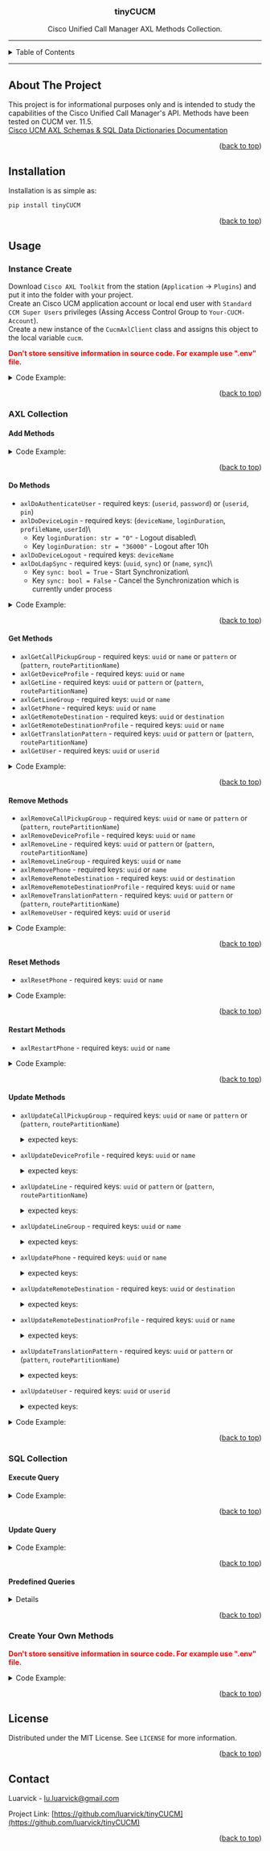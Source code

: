 <a name="readme-top"></a>

<!-- PROJECT NAME -->
<br />
<div align="center">
  <h3 align="center">tinyCUCM</h3>
  <p align="center">Cisco Unified Call Manager AXL Methods Collection.</p>
</div>

---

<!-- TABLE OF CONTENTS -->
<details>
  <summary>Table of Contents</summary>
  <ol>
    <li><a href="#about-the-project">About The Project</a></li>
    <li><a href="#installation">Installation</a></li>
    <li>
      <a href="#usage">Usage</a>
      <ul>
        <li><a href="#instance-create">Instance Create</a></li>
        <li><a href="#axl-collection">AXL Collection</a></li>
        <ul>
          <li><a href="#add-methods">Add Methods</a></li>
          <li><a href="#do-methods">Do Methods</a></li>
          <li><a href="#get-methods">Get Methods</a></li>
          <li><a href="#remove-methods">Remove Methods</a></li>
          <li><a href="#reset-methods">Reset Methods</a></li>
          <li><a href="#restart-methods">Restart Methods</a></li>
          <li><a href="#update-methods">Update Methods</a></li>
        </ul>
        <li><a href="#sql-collection">SQL Collection</a></li>
        <ul>
          <li><a href="#execute-query">Execute Query</a></li>
          <li><a href="#update-query">Update Query</a></li>
          <li><a href="#predefined-queries">Predefined Queries</a></li>
        </ul>
        <li><a href="#create-yor-own-methods">Create Your Own Methods</a></li>
      </ul>
    </li>
    <li><a href="#license">License</a></li>
    <li><a href="#contact">Contact</a></li>
  </ol>
</details>

---

<!-- ABOUT THE PROJECT -->
## About The Project

This project is for informational purposes only and is intended to study the capabilities of the Cisco Unified Call Manager's API. 
Methods have been tested on CUCM ver. 11.5.\
[Cisco UCM AXL Schemas & SQL Data Dictionaries Documentation](https://developer.cisco.com/docs/axl/#!archived-references)

<p align="right">(<a href="#readme-top">back to top</a>)</p>



<!-- INSTALLATION -->
## Installation

Installation is as simple as:

   ```sh
   pip install tinyCUCM
   ```

<p align="right">(<a href="#readme-top">back to top</a>)</p>



<!-- USAGE EXAMPLES -->
## Usage


### Instance Create

Download `Cisco AXL Toolkit` from the station (`Application` -> `Plugins`) and put it into the folder with your project.\
Create an Cisco UCM application account or local end user with `Standard CCM Super Users` privileges (Assing Access Control Group to `Your-CUCM-Account`).\
Create a new instance of the `CucmAxlClient` class and assigns this object to the local variable `cucm`.

<span style="color:#ff0000">**Don't store sensitive information in source code. For example use ".env" file.**</span>

<details>
<summary>Code Example:</summary>

```python
from pathlib import Path
from tinyCUCM import CucmAxlClient


BASE_DIR = Path(__file__).resolve().parent
settings = {
    "pub_fqdn": "cucm.example.com",
    "pub_version": "11.5",
    "user_login": "Your-CUCM-Account",
    "user_password": "You%wILL#&neVeR!gUEss",
    "toolkit_path": BASE_DIR / "axlsqltoolkit",
    "cert_path": BASE_DIR / "cucm.crt",
    "session_verify": False,
    "session_timeout": 15,
}

if __name__ == "__main__":
    cucm = CucmAxlClient(**settings)
    # Get All AXL Method Names
    print(cucm.axlAllMethods())

# (
#     'addAarGroup', 
#     'addAdvertisedPatterns', 
#     'addAnnouncement', 
#     'addAppServerInfo', 
#     'addAppUser', 
#     ...,
#     'updateWifiHotspot', 
#     'updateWirelessAccessPointControllers', 
#     'updateWlanProfileGroup', 
#     'wipePhone'
# )
```

</details>

<p align="right">(<a href="#readme-top">back to top</a>)</p>


### AXL Collection


#### Add Methods

<details>
<summary>Code Example:</summary>

```python

```

</details>

<p align="right">(<a href="#readme-top">back to top</a>)</p>


#### Do Methods

* `axlDoAuthenticateUser` -  required keys: (`userid`, `password`) or (`userid`, `pin`)
* `axlDoDeviceLogin` -  required keys: (`deviceName`, `loginDuration`, `profileName`, `userId`)\
  * Key `loginDuration: str = "0"` - Logout disabled\
  * Key `loginDuration: str = "36000"` - Logout after 10h
* `axlDoDeviceLogout` -  required keys: `deviceName`
* `axlDoLdapSync` -  required keys: (`uuid`, `sync`) or (`name`, `sync`)\
  * Key `sync: bool = True` - Start Synchronization\
  * Key `sync: bool = False` - Cancel the Synchronization which is currently under process

<details>
<summary>Code Example:</summary>

```python
cucm = ...
print("Result:", cucm.axlDoAuthenticateUser(**{"userid": "...", "password": "..."}))
# Result: {'return': {'userAuthenticated': 'true', 'code': 0, 'daysToExpiry': 0, 'isWarningNeeded': 'false'}, 'sequence': None}
# Result: {'return': {'userAuthenticated': 'false', 'code': 1, 'daysToExpiry': 0, 'isWarningNeeded': 'false'}, 'sequence': None}

print("Result:", cucm.axlDoDeviceLogin(**{"deviceName": "SEP...", "loginDuration": "...", "profileName":"...", "userid": "..."}))
# Result {'return': '{........-....-....-....-............}', 'sequence': None}

print("Result:", cucm.axlDoDeviceLogout(**{"deviceName": "SEP..."}))
# Result {'return': '{........-....-....-....-............}', 'sequence': None}

print("Result:", cucm.axlDoLdapSync(**{"uuid": "........-....-....-....-............", "sync": True}))
# Result: {'return': 'Sync initiated successfully', 'sequence': None}
```

</details>

<p align="right">(<a href="#readme-top">back to top</a>)</p>


#### Get Methods

* `axlGetCallPickupGroup` -  required keys: `uuid` or `name` or `pattern` or (`pattern`, `routePartitionName`)
* `axlGetDeviceProfile` -  required keys: `uuid` or `name`
* `axlGetLine` - required keys: `uuid` or `pattern` or (`pattern`, `routePartitionName`)
* `axlGetLineGroup` -  required keys: `uuid` or `name`
* `axlGetPhone` - required keys: `uuid` or `name`
* `axlGetRemoteDestination` - required keys: `uuid` or `destination`
* `axlGetRemoteDestinationProfile` - required keys: `uuid` or `name`
* `axlGetTranslationPattern` - required keys: `uuid` or `pattern` or (`pattern`, `routePartitionName`)
* `axlGetUser` -  required keys: `uuid` or `userid`

<details>
<summary>Code Example:</summary>

```python
cucm = ...
print("Result:", cucm.axlGetPhone(**{"uuid": "........-....-....-....-............"}))
# Result: {
#     'name': '...',
#     ...,  
#     'lines': {
#         'line': [
#             {
#                 'index': 1,
#                  ...,
#                 'dirn': {
#                     'pattern': '...',
#                     'routePartitionName': {'_value_1': '...', 'uuid': '{........-....-....-....-............}'},
#                     'uuid': '{........-....-....-....-............}'
#                 },
#                 'uuid': '{........-....-....-....-............'
#             }
#         ], 
#         'lineIdentifier': None
#     }, 
#     'uuid': '{........-....-....-....-............}'
# }
```

</details>

<p align="right">(<a href="#readme-top">back to top</a>)</p>


#### Remove Methods

* `axlRemoveCallPickupGroup` -  required keys: `uuid` or `name` or `pattern` or (`pattern`, `routePartitionName`)
* `axlRemoveDeviceProfile` -  required keys: `uuid` or `name`
* `axlRemoveLine` - required keys: `uuid` or `pattern` or (`pattern`, `routePartitionName`)
* `axlRemoveLineGroup` -  required keys: `uuid` or `name`
* `axlRemovePhone` - required keys: `uuid` or `name`
* `axlRemoveRemoteDestination` - required keys: `uuid` or `destination`
* `axlRemoveRemoteDestinationProfile` - required keys: `uuid` or `name`
* `axlRemoveTranslationPattern` - required keys: `uuid` or `pattern` or (`pattern`, `routePartitionName`)
* `axlRemoveUser` -  required keys: `uuid` or `userid`

<details>
<summary>Code Example:</summary>

```python
cucm = ...
print("Result:", cucm.axlRemoveLine(**{"uuid": "........-....-....-....-............"}))
# Result: {
#     'return': '{........-....-....-....-............}',
#     'sequence': None
# }
```

</details>

<p align="right">(<a href="#readme-top">back to top</a>)</p>


#### Reset Methods

* `axlResetPhone` - required keys: `uuid` or `name`

<details>
<summary>Code Example:</summary>

```python

```

</details>

<p align="right">(<a href="#readme-top">back to top</a>)</p>


#### Restart Methods

* `axlRestartPhone` - required keys: `uuid` or `name`

<details>
<summary>Code Example:</summary>

```python

```

</details>

<p align="right">(<a href="#readme-top">back to top</a>)</p>


#### Update Methods

* `axlUpdateCallPickupGroup` -  required keys: `uuid` or `name` or `pattern` or (`pattern`, `routePartitionName`)
  <details>
  <summary>expected keys:</summary>
    
  * `newPattern`
  * `description`
  * `newRoutePartitionName`
  * `removeMembers`
  * `addMembers`
  * `members`
  * `pickupNotification`
  * `pickupNotificationTimer`
  * `callInfoForPickupNotification`
  * `newName`
  
  </details>
* `axlUpdateDeviceProfile` -  required keys: `uuid` or `name`
  <details>
  <summary>expected keys:</summary>

  * `newName`
  * `description`
  * `userHoldMohAudioSourceId`
  * `vendorConfig`
  * `mlppDomainId`
  * `mlppIndicationStatus`
  * `preemption`
  * `lines`
  * `phoneTemplateName`
  * `speeddials`
  * `busyLampFields`
  * `blfDirectedCallParks`
  * `addOnModules`
  * `userLocale`
  * `singleButtonBarge`
  * `joinAcrossLines`
  * `loginUserId`
  * `ignorePresentationIndicators`
  * `dndOption`
  * `dndRingSetting`
  * `dndStatus`
  * `emccCallingSearchSpace`
  * `alwaysUsePrimeLine`
  * `alwaysUsePrimeLineForVoiceMessage`
  * `softkeyTemplateName`
  * `callInfoPrivacyStatus`
  * `services`
  * `featureControlPolicy`
  
  </details>
* `axlUpdateLine` -  required keys: `uuid` or `pattern` or (`pattern`, `routePartitionName`)
  <details>
  <summary>expected keys:</summary>

  * `newPattern`
  * `description`
  * `newRoutePartitionName`
  * `aarNeighborhoodName`
  * `aarDestinationMask`
  * `aarKeepCallHistory`
  * `aarVoiceMailEnabled`
  * `callForwardAll`
  * `callForwardBusy`
  * `callForwardBusyInt`
  * `callForwardNoAnswer`
  * `callForwardNoAnswerInt`
  * `callForwardNoCoverage`
  * `callForwardNoCoverageInt`
  * `callForwardOnFailure`
  * `callForwardAlternateParty`
  * `callForwardNotRegistered`
  * `callForwardNotRegisteredInt`
  * `callPickupGroupName`
  * `autoAnswer`
  * `networkHoldMohAudioSourceId`
  * `userHoldMohAudioSourceId`
  * `alertingName`
  * `asciiAlertingName`
  * `presenceGroupName`
  * `shareLineAppearanceCssName`
  * `voiceMailProfileName`
  * `patternPrecedence`
  * `releaseClause`
  * `hrDuration`
  * `hrInterval`
  * `cfaCssPolicy`
  * `defaultActivatedDeviceName`
  * `parkMonForwardNoRetrieveDn`
  * `parkMonForwardNoRetrieveIntDn`
  * `parkMonForwardNoRetrieveVmEnabled`
  * `parkMonForwardNoRetrieveIntVmEnabled`
  * `parkMonForwardNoRetrieveCssName`
  * `parkMonForwardNoRetrieveIntCssName`
  * `parkMonReversionTimer`
  * `partyEntranceTone`
  * `directoryURIs`
  * `allowCtiControlFlag`
  * `rejectAnonymousCall`
  * `patternUrgency`
  * `confidentialAccess`
  * `externalCallControlProfile`
  * `enterpriseAltNum`
  * `e164AltNum`
  * `pstnFailover`
  * `callControlAgentProfile`
  * `useEnterpriseAltNum`
  * `useE164AltNum`
  * `active`

  </details>
* `axlUpdateLineGroup` -  required keys: `uuid` or `name`
  <details>
  <summary>expected keys:</summary>

  * `distributionAlgorithm`
  * `rnaReversionTimeOut`
  * `huntAlgorithmNoAnswer`
  * `huntAlgorithmBusy`
  * `huntAlgorithmNotAvailable`
  * `removeMembers`
  * `addMembers`
  * `members`
  * `newName`
  * `autoLogOffHunt`

  </details>
* `axlUpdatePhone` -  required keys: `uuid` or `name`
  <details>
  <summary>expected keys:</summary>

  * `newName`
  * `description`
  * `callingSearchSpaceName`
  * `devicePoolName`
  * `commonDeviceConfigName`
  * `commonPhoneConfigName`
  * `networkLocation`
  * `locationName`
  * `mediaResourceListName`
  * `networkHoldMohAudioSourceId`
  * `userHoldMohAudioSourceId`
  * `automatedAlternateRoutingCssName`
  * `aarNeighborhoodName`
  * `loadInformation`
  * `vendorConfig`
  * `versionStamp`
  * `traceFlag`
  * `mlppDomainId`
  * `mlppIndicationStatus`
  * `preemption`
  * `useTrustedRelayPoint`
  * `retryVideoCallAsAudio`
  * `securityProfileName`
  * `sipProfileName`
  * `cgpnTransformationCssName`
  * `useDevicePoolCgpnTransformCss`
  * `geoLocationName`
  * `geoLocationFilterName`
  * `sendGeoLocation`
  * `removeLines`
  * `addLines`
  * `lines`
  * `phoneTemplateName`
  * `speeddials`
  * `busyLampFields`
  * `primaryPhoneName`
  * `ringSettingIdleBlfAudibleAlert`
  * `ringSettingBusyBlfAudibleAlert`
  * `blfDirectedCallParks`
  * `addOnModules`
  * `userLocale`
  * `networkLocale`
  * `idleTimeout`
  * `authenticationUrl`
  * `directoryUrl`
  * `idleUrl`
  * `informationUrl`
  * `messagesUrl`
  * `proxyServerUrl`
  * `servicesUrl`
  * `services`
  * `softkeyTemplateName`
  * `defaultProfileName`
  * `enableExtensionMobility`
  * `singleButtonBarge`
  * `joinAcrossLines`
  * `builtInBridgeStatus`
  * `callInfoPrivacyStatus`
  * `hlogStatus`
  * `ownerUserName`
  * `ignorePresentationIndicators`
  * `packetCaptureMode`
  * `packetCaptureDuration`
  * `subscribeCallingSearchSpaceName`
  * `rerouteCallingSearchSpaceName`
  * `allowCtiControlFlag`
  * `presenceGroupName`
  * `unattendedPort`
  * `requireDtmfReception`
  * `rfc2833Disabled`
  * `certificateOperation`
  * `authenticationMode`
  * `keySize`
  * `keyOrder`
  * `ecKeySize`
  * `authenticationString`
  * `upgradeFinishTime`
  * `deviceMobilityMode`
  * `remoteDevice`
  * `dndOption`
  * `dndRingSetting`
  * `dndStatus`
  * `isActive`
  * `mobilityUserIdName`
  * `phoneSuite`
  * `phoneServiceDisplay`
  * `isProtected`
  * `mtpRequired`
  * `mtpPreferedCodec`
  * `dialRulesName`
  * `sshUserId`
  * `sshPwd`
  * `digestUser`
  * `outboundCallRollover`
  * `hotlineDevice`
  * `secureInformationUrl`
  * `secureDirectoryUrl`
  * `secureMessageUrl`
  * `secureServicesUrl`
  * `secureAuthenticationUrl`
  * `secureIdleUrl`
  * `alwaysUsePrimeLine`
  * `alwaysUsePrimeLineForVoiceMessage`
  * `featureControlPolicy`
  * `deviceTrustMode`
  * `earlyOfferSupportForVoiceCall`
  * `requireThirdPartyRegistration`
  * `blockIncomingCallsWhenRoaming`
  * `homeNetworkId`
  * `AllowPresentationSharingUsingBfcp`
  * `confidentialAccess`
  * `requireOffPremiseLocation`
  * `allowiXApplicableMedia`
  * `cgpnIngressDN`
  * `useDevicePoolCgpnIngressDN`
  * `msisdn`
  * `enableCallRoutingToRdWhenNoneIsActive`
  * `wifiHotspotProfile`
  * `wirelessLanProfileGroup`
  * `elinGroup`

  </details>
* `axlUpdateRemoteDestination` -  required keys: `uuid` or `destination`
  <details>
  <summary>expected keys:</summary>

  * `newName`
  * `newDestination`
  * `answerTooSoonTimer`
  * `answerTooLateTimer`
  * `delayBeforeRingingCell`
  * `ownerUserId`
  * `enableUnifiedMobility`
  * `remoteDestinationProfileName`
  * `enableExtendAndConnect`
  * `ctiRemoteDeviceName`
  * `dualModeDeviceName`
  * `isMobilePhone`
  * `enableMobileConnect`
  * `lineAssociations`
  * `timeZone`
  * `todAccessName`
  * `mobileSmartClientName`
  * `mobilityProfileName`
  * `singleNumberReachVoicemail`
  * `dialViaOfficeReverseVoicemail`
  * `removeRingSchedule`
  * `addRingSchedule`
  * `ringSchedule`
  * `accessListName`

  </details>
* `axlUpdateRemoteDestinationProfile` -  required keys: `uuid` or `name`
  <details>
  <summary>expected keys:</summary>

  * `newName`
  * `description`
  * `callingSearchSpaceName`
  * `devicePoolName`
  * `networkHoldMohAudioSourceId`
  * `userHoldMohAudioSourceId`
  * `lines`
  * `callInfoPrivacyStatus`
  * `userId`
  * `ignorePresentationIndicators`
  * `rerouteCallingSearchSpaceName`
  * `cgpnTransformationCssName`
  * `automatedAlternateRoutingCssName`
  * `useDevicePoolCgpnTransformCss`
  * `userLocale`
  * `networkLocale`
  * `primaryPhoneName`
  * `dndOption`
  * `dndStatus`
  * `mobileSmartClientProfileName`

  </details>
* `axlUpdateTranslationPattern` -  required keys: `uuid` or `pattern` or (`pattern`, `routePartitionName`)
  <details>
  <summary>expected keys:</summary>

  * `dialPlanName`
  * `routeFilterName`
  * `newPattern`
  * `description`
  * `newRoutePartitionName`
  * `blockEnable`
  * `calledPartyTransformationMask`
  * `callingPartyTransformationMask`
  * `useCallingPartyPhoneMask`
  * `callingPartyPrefixDigits`
  * `newDialPlanName`
  * `digitDiscardInstructionName`
  * `patternUrgency`
  * `prefixDigitsOut`
  * `newRouteFilterName`
  * `callingLinePresentationBit`
  * `callingNamePresentationBit`
  * `connectedLinePresentationBit`
  * `connectedNamePresentationBit`
  * `patternPrecedence`
  * `provideOutsideDialtone`
  * `callingPartyNumberingPlan`
  * `callingPartyNumberType`
  * `calledPartyNumberingPlan`
  * `calledPartyNumberType`
  * `callingSearchSpaceName`
  * `resourcePriorityNamespaceName`
  * `routeNextHopByCgpn`
  * `routeClass`
  * `callInterceptProfileName`
  * `releaseClause`
  * `useOriginatorCss`
  * `dontWaitForIDTOnSubsequentHops`
  * `isEmergencyServiceNumber`

  </details>
* `axlUpdateUser` -  required keys: `uuid` or `userid`
  <details>
  <summary>expected keys:</summary>

  * `firstName`
  * `displayName`
  * `middleName`
  * `lastName`
  * `newUserid`
  * `password`
  * `pin`
  * `mailid`
  * `department`
  * `manager`
  * `userLocale`
  * `associatedDevices`
  * `primaryExtension`
  * `associatedPc`
  * `associatedGroups`
  * `enableCti`
  * `digestCredentials`
  * `phoneProfiles`
  * `defaultProfile`
  * `presenceGroupName`
  * `subscribeCallingSearchSpaceName`
  * `enableMobility`
  * `enableMobileVoiceAccess`
  * `maxDeskPickupWaitTime`
  * `remoteDestinationLimit`
  * `passwordCredentials`
  * `pinCredentials`
  * `enableEmcc`
  * `ctiControlledDeviceProfiles`
  * `patternPrecedence`
  * `numericUserId`
  * `mlppPassword`
  * `customUserFields`
  * `homeCluster`
  * `imAndPresenceEnable`
  * `serviceProfile`
  * `lineAppearanceAssociationForPresences`
  * `directoryUri`
  * `telephoneNumber`
  * `title`
  * `mobileNumber`
  * `homeNumber`
  * `pagerNumber`
  * `removeExtensionsInfo`
  * `addExtensionsInfo`
  * `extensionsInfo`
  * `selfService`
  * `userProfile`
  * `calendarPresence`
  * `ldapDirectoryName`
  * `userIdentity`
  * `nameDialing`
  * `ipccExtension`
  * `convertUserAccount`
  * `accountType`
  * `authenticationType`
  * `enableUserToHostConferenceNow`
  * `attendeesAccessCode`
  * `zeroHop`

  </details>

<details>
<summary>Code Example:</summary>

```python
cucm = ...
print("Result:", cucm)
# Result: {"uuid": "........-....-....-....-............", ...,} 
```

</details>

<p align="right">(<a href="#readme-top">back to top</a>)</p>


### SQL Collection


#### Execute Query

<details>
<summary>Code Example:</summary>

```python
cucm = ...
sql_query = """
    SELECT d.pkid, d.name, d.description
    FROM device d
    WHERE d.name LIKE '%your_value%'
"""
print(cucm.sqlExecuteQuery(sql_query=sql_query))
# Result: (
#     {'pkid': '........-....-....-....-............', 'name': 'SEP...', 'description': '...'},
#     {'pkid': '........-....-....-....-............', 'name': 'RDP...', 'description': '...'}, 
#     {'pkid': '........-....-....-....-............', 'name': 'UDP...', 'description': '...'},
#     {'pkid': '........-....-....-....-............', 'name': 'TCT...', 'description': '...'},
#     {'pkid': '........-....-....-....-............', 'name': 'BOT...', 'description': '...'},
#     {'pkid': '........-....-....-....-............', 'name': 'CSF...', 'description': '...'},
#     {'pkid': '........-....-....-....-............', 'name': 'TAB...', 'description': '...'},
#     {'pkid': '........-....-....-....-............', 'name': 'CIPC...', 'description': '...'},
# )
```

</details>

<p align="right">(<a href="#readme-top">back to top</a>)</p>


#### Update Query

<details>
<summary>Code Example:</summary>

```python

```

</details>

<p align="right">(<a href="#readme-top">back to top</a>)</p>


#### Predefined Queries

<details>

* `List` Methods:
  * `sqlListCallingSearchSpace`
  * `sqlListCredentialPolicy`
  * `sqlListDevicePool`
  * `sqlListDirGroup`
  * `sqlListMediaResourceGroup`
  * `sqlListMediaResourceList`
  * `sqlListPhoneTemplate`
  * `sqlListProcessNode`
  * `sqlListRecordingProfile`
  * `sqlListRegion`
  * `sqlListRoutePartition`
  * `sqlListSoftkeyTemplate`
  * `sqlListTelecasterService`
  * `sqlListTypeClass`
  * `sqlListTypeCountry`
  * `sqlListTypeModel`
  * `sqlListTypeUserLocale`
  * `sqlListUcServiceProfile`
  * `sqlListUcUserProfile`
* `Search` Methods:
  * `sqlSearchCallPickupGroup`
  * `sqlSearchDevice`
  * `sqlSearchEndUser`
  * `sqlSearchLineGroup`
  * `sqlSearchTranspationPattern`

</details>

<p align="right">(<a href="#readme-top">back to top</a>)</p>


### Create Your Own Methods

<span style="color:#ff0000">**Don't store sensitive information in source code. For example use ".env" file.**</span>

<details>
<summary>Code Example:</summary>

```python
from pathlib import Path
from typing import Union
from tinyCUCM import CucmSettings, cucm_logging


BASE_DIR = Path(__file__).resolve().parent
settings = {
    "pub_fqdn": "cucm.example.com",
    "pub_version": "11.5",
    "user_login": "Your-CUCM-Account",
    "user_password": "You%wILL#&neVeR!gUEss",
    "toolkit_path": BASE_DIR / "axlsqltoolkit",
    "cert_path": BASE_DIR / "cucm.crt",
    "session_verify": False,
    "session_timeout": 15,
}


class CucmAxlCustom(CucmSettings):
    def __init__(self, **kwargs):
        super().__init__(**kwargs)
        
    @cucm_logging
    def axlYourOwnGetMethod(self, **kwargs: dict) -> Union[dict, None]:

        """
        AXL Your Own Get Method.
        :param kwargs:      Expected Fields:
                            `kwargs = {"uuid": "uuid"}`
                            or
                            `kwargs = {"name": "name"}`
        :return:
        """

        return self._axl.getCallManager(**kwargs)["return"]

if __name__ == "__main__":
    cucm = CucmAxlCustom(**settings)
    print("Result:", cucm.axlYourOwnGetMethod(**{"uuid": "........-....-....-....-............"}))
    # Result: {
    #     'callManager': {
    #         'name': 'CM_...',
    #         'description': '...',
    #         'autoRegistration': {
    #             'startDn': None,
    #             'endDn': None,
    #             'nextDn': None,
    #             'routePartitionName': {
    #                 '_value_1': None,
    #                 'uuid': None
    #             },
    #             'e164Mask': None,
    #             'autoRegistrationEnabled': None,
    #             'universalDeviceTemplate': {
    #                 '_value_1': None,
    #                 'uuid': None
    #             },
    #             'lineTemplate': {
    #                 '_value_1': None,
    #                 'uuid': None
    #             }
    #         },
    #         'ports': {
    #             'ethernetPhonePort': ...,
    #             'mgcpPorts': {
    #                 'listen': ...,
    #                 'keepAlive': ...
    #             },
    #             'sipPorts': {
    #                 'sipPhonePort': ...,
    #                 'sipPhoneSecurePort': ...
    #             }
    #         },
    #         'processNodeName': {
    #             '_value_1': '...',
    #             'uuid': '{........-....-....-....-............}'
    #         },
    #         'lbmGroup': {
    #             '_value_1': None,
    #             'uuid': None
    #         },
    #         'ctiid': ...,
    #         'uuid': '{........-....-....-....-............}'
    #     }
    # }
```

</details>

<p align="right">(<a href="#readme-top">back to top</a>)</p>



<!-- LICENSE -->
## License

Distributed under the MIT License. See `LICENSE` for more information.

<p align="right">(<a href="#readme-top">back to top</a>)</p>



<!-- CONTACT -->
## Contact

Luarvick - lu.luarvick@gmail.com

Project Link: [https://github.com/luarvick/tinyCUCM](https://github.com/luarvick/tinyCUCM)

<p align="right">(<a href="#readme-top">back to top</a>)</p>
